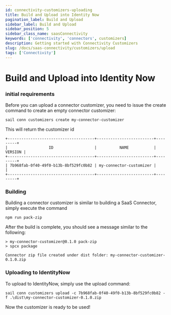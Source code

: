 ```yaml
---
id: connectivity-customizers-uploading
title: Build and Upload into Identity Now
pagination_label: Build and Upload
sidebar_label: Build and Upload
sidebar_position: 5
sidebar_class_name: saasConnectivity
keywords: ['connectivity', 'connectors', customizers]
description: Getting started with Connectivity Customizers
slug: /docs/saas-connectivity/customizers/upload
tags: ['Connectivity']
---
```


# Build and Upload into Identity Now

### initial requirements

Before you can upload a connector customizer, you need to issue the create command to create an empty connector customizer:

```
sail conn customizers create my-connector-customizer
```
This will return the customizer id
```
+--------------------------------------+-------------------------+---------+
|                  ID                  |          NAME           | VERSION |
+--------------------------------------+-------------------------+---------+
| 7b968fab-0f40-49f0-b13b-8bf529fc0b82 | my-connector-customizer |         |
+--------------------------------------+-------------------------+---------+
```

### Building

Building a connector customizer is similar to building a SaaS Connector, simply execute the command

```
npm run pack-zip
```

After the build is complete, you should see a message similar to the following:

```
> my-connector-customizer@0.1.0 pack-zip
> spcx package

Connector zip file created under dist folder: my-connector-customizer-0.1.0.zip
```

### Uploading to IdentityNow

To upload to IdentityNow, simply use the upload command:

```
sail conn customizers upload -c 7b968fab-0f40-49f0-b13b-8bf529fc0b82 -f .\dist\my-connector-customizer-0.1.0.zip
```
Now the customizer is ready to be used!